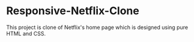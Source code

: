 # Responsive-Netflix-Clone
This project is clone of Netflix's home page which is designed using pure HTML and CSS.

